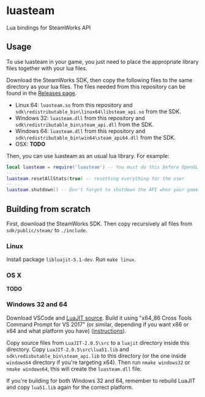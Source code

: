 # luasteam

Lua bindings for SteamWorks API

## Usage

To use luasteam in your game, you just need to place the appropriate library files together with your lua files.

Download the SteamWorks SDK, then copy the following files to the same directory as your lua files. The files needed from this repository can be found in the [Releases page](https://github.com/uspgamedev/luasteam/releases).
- Linux 64: `luasteam.so` from this repository and `sdk\redistributable_bin\linux64\libsteam_api.so` from the SDK.
- Windows 32: `luasteam.dll` from this repository and `sdk\redistributable_bin\steam_api.dll` from the SDK.
- Windows 64: `luasteam.dll` from this repository and `sdk\redistributable_bin\win64\steam_api64.dll` from the SDK.
- OSX: **TODO**

Then, you can use luasteam as an usual lua library. For example:

```lua
local luasteam = require('luasteam') -- You must do this before OpenGL is loaded!
-- ...
luasteam.resetAllStats(true) -- resetting everything for the user
-- ...
luasteam.shutdown() -- Don't forget to shutdown the API when your game is closed
```

## Building from scratch

First, download the SteamWorks SDK. Then copy recursively all files from `sdk/public/steam/` to `./include`.

### Linux

Install package `libluajit-5.1-dev`. Run `make linux`.

### OS X

**TODO**

### Windows 32 and 64

Download VSCode and [LuaJIT source](http://luajit.org/download.html). Build it using "x64\_86 Cross Tools Command Prompt for VS 2017" (or similar, depending if you want x86 or x64 and what platform you have) ([instructions](http://luajit.org/install.html#windows)).

Copy source files from `LuaJIT-2.0.5\src` to a `luajit` directory inside this directory. Copy `LuaJIT-2.0.5\src\lua51.lib` and `sdk\redisbutable_bin\steam_api.lib` to this directory (or the one inside `windows64` directory if you're targeting x64). Then run `nmake windows32` or `nmake windows64`, this will create the `luasteam.dll` file.

If you're building for both Windows 32 and 64, remember to rebuild LuaJIT and copy `lua51.lib` again for the correct platform.
